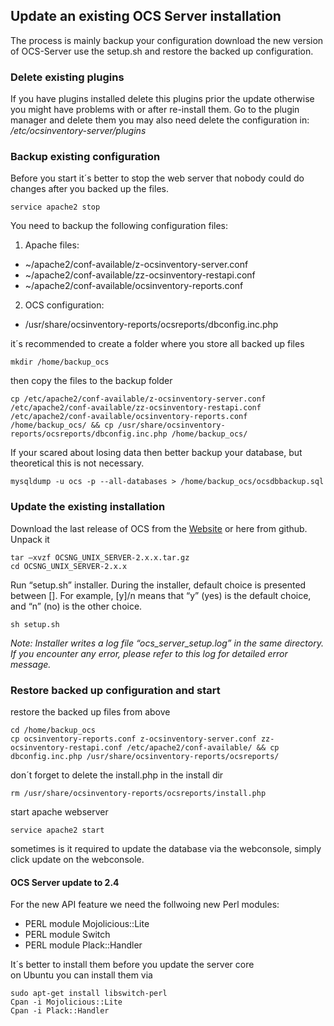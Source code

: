 ## Update an existing OCS Server installation
The process is mainly backup your configuration download the new version of OCS-Server use the setup.sh and restore the backed up configuration.

### Delete existing plugins
If you have plugins installed delete this plugins prior the update otherwise you might have problems with or after re-install them.
Go to the plugin manager and delete them you may also need delete the configuration in:    
_/etc/ocsinventory-server/plugins_

### Backup existing configuration
Before you start it´s better to stop the web server that nobody could do changes after you backed up the files.

```
service apache2 stop
```
You need to backup the following configuration files:
1. Apache files:    
* ~/apache2/conf-available/z-ocsinventory-server.conf
* ~/apache2/conf-available/zz-ocsinventory-restapi.conf
* ~/apache2/conf-available/ocsinventory-reports.conf
2. OCS configuration:
* /usr/share/ocsinventory-reports/ocsreports/dbconfig.inc.php

it´s recommended to create a folder where you store all backed up files
```
mkdir /home/backup_ocs
```
then copy the files to the backup folder
```
cp /etc/apache2/conf-available/z-ocsinventory-server.conf
/etc/apache2/conf-available/zz-ocsinventory-restapi.conf /etc/apache2/conf-available/ocsinventory-reports.conf /home/backup_ocs/ && cp /usr/share/ocsinventory-reports/ocsreports/dbconfig.inc.php /home/backup_ocs/
```
If your scared about losing data then better backup your database, but theoretical this is not necessary.
```
mysqldump -u ocs -p --all-databases > /home/backup_ocs/ocsdbbackup.sql
```

### Update the existing installation
Download the last release of OCS from the [Website](https://www.ocsinventory-ng.org/en/download-en/) or here from github.    
Unpack it
```
tar –xvzf OCSNG_UNIX_SERVER-2.x.x.tar.gz
cd OCSNG_UNIX_SERVER-2.x.x
```
Run “setup.sh” installer. During the installer, default choice is presented between []. For example, [y]/n means that “y” (yes) is the default choice, and “n” (no) is the other choice.
```
sh setup.sh
```
*Note: Installer writes a log file “ocs_server_setup.log” in the same directory. If you encounter any error, please refer to this log for detailed error message.*


### Restore backed up configuration and start
restore the backed up files from above 
```
cd /home/backup_ocs
cp ocsinventory-reports.conf z-ocsinventory-server.conf zz-ocsinventory-restapi.conf /etc/apache2/conf-available/ && cp dbconfig.inc.php /usr/share/ocsinventory-reports/ocsreports/
```
don´t forget to delete the install.php in the install dir
```
rm /usr/share/ocsinventory-reports/ocsreports/install.php
```
start apache webserver
```
service apache2 start
```

sometimes is it required to update the database via the webconsole, simply click update on the webconsole.

#### OCS Server update to 2.4

For the new API feature we need the follwoing new Perl modules:
* PERL module Mojolicious::Lite 
* PERL module Switch 
* PERL module Plack::Handler

It´s better to install them before you update the server core     
on Ubuntu you can install them via
```
sudo apt-get install libswitch-perl
Cpan -i Mojolicious::Lite
Cpan -i Plack::Handler
```

